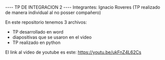 ---- TP DE INTEGRACION 2 ----
Integrantes: Ignacio Roveres (TP realizado de manera individual al no posser compañero)

En este repositorio tenemos 3 archivos:
 - TP desarrollado en word
 - diapositivas que se usaron en el video
 - TP realizado en python

El link al video de youtube es este:  https://youtu.be/ukFnZ4L62Cs